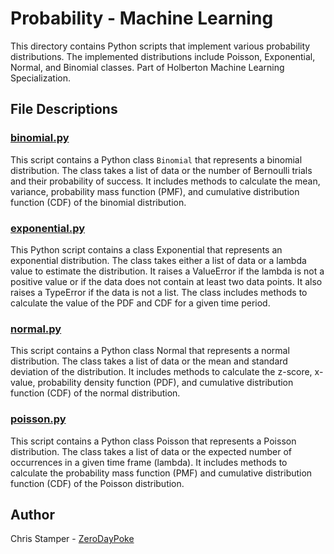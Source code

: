 # Probability - Machine Learning

This directory contains Python scripts that implement various probability distributions. The implemented distributions include Poisson, Exponential, Normal, and Binomial classes. Part of Holberton Machine Learning Specialization.

## File Descriptions

### [binomial.py](https://github.com/ZeroDayPoke/holbertonschool-machine_learning/tree/master/math/probability/binomial.py)

This script contains a Python class `Binomial` that represents a binomial distribution. The class takes a list of data or the number of Bernoulli trials and their probability of success. It includes methods to calculate the mean, variance, probability mass function (PMF), and cumulative distribution function (CDF) of the binomial distribution.

### [exponential.py](https://github.com/ZeroDayPoke/holbertonschool-machine_learning/tree/master/math/probability/exponential.py)

This Python script contains a class Exponential that represents an exponential distribution. The class takes either a list of data or a lambda value to estimate the distribution. It raises a ValueError if the lambda is not a positive value or if the data does not contain at least two data points. It also raises a TypeError if the data is not a list. The class includes methods to calculate the value of the PDF and CDF for a given time period.

### [normal.py](https://github.com/ZeroDayPoke/holbertonschool-machine_learning/tree/master/math/probability/normal.py)

This script contains a Python class Normal that represents a normal distribution. The class takes a list of data or the mean and standard deviation of the distribution. It includes methods to calculate the z-score, x-value, probability density function (PDF), and cumulative distribution function (CDF) of the normal distribution.

### [poisson.py](https://github.com/ZeroDayPoke/holbertonschool-machine_learning/tree/master/math/probability/poisson.py)

This script contains a Python class Poisson that represents a Poisson distribution. The class takes a list of data or the expected number of occurrences in a given time frame (lambda). It includes methods to calculate the probability mass function (PMF) and cumulative distribution function (CDF) of the Poisson distribution.

## Author

Chris Stamper - [ZeroDayPoke](https://github.com/ZeroDayPoke)
